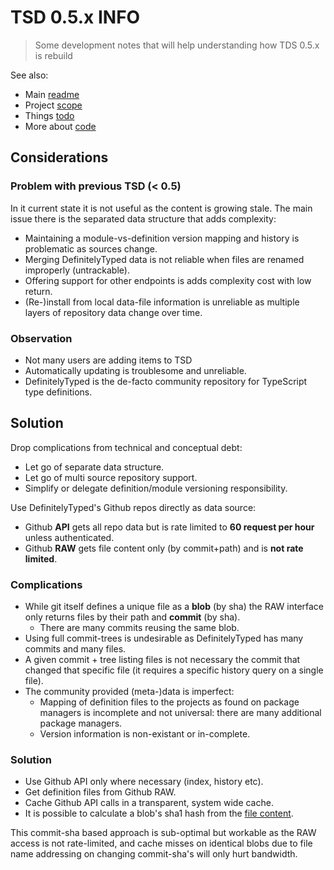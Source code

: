 # TSD 0.5.x INFO

> Some development notes that will help understanding how TDS 0.5.x is rebuild

See also:

* Main [readme](../README.md)
* Project [scope](SCOPE.md)
* Things [todo](TODO.md)
* More about [code](CODE.md)

## Considerations

### Problem with previous TSD (< 0.5)

In it current state it is not useful as the content is growing stale. The main issue there is the separated data structure that adds complexity:

*	Maintaining a module-vs-definition version mapping and history is problematic as sources change.
*	Merging DefinitelyTyped data is not reliable when files are renamed improperly (untrackable).
*	Offering support for other endpoints is adds complexity cost with low return.
*	(Re-)install from local data-file information is unreliable as multiple layers of repository data change over time.

### Observation

*	Not many users are adding items to TSD
*	Automatically updating is troublesome and unreliable. 
*	DefinitelyTyped is the de-facto community repository for TypeScript type definitions.

## Solution

Drop complications from technical and conceptual debt:

*	Let go of separate data structure.
*	Let go of multi source repository support.
*	Simplify or delegate definition/module versioning responsibility.

Use DefinitelyTyped's Github repos directly as data source:

* Github **API** gets all repo data but is rate limited to **60 request per hour** unless authenticated.
* Github **RAW** gets file content only (by commit+path) and is **not rate limited**.

### Complications

* While git itself defines a unique file as a **blob** (by sha) the RAW interface only returns files by their path and **commit** (by sha). 
	* There are many commits reusing the same blob.
* Using full commit-trees is undesirable as DefinitelyTyped has many commits and many files.
* A given commit + tree listing files is not necessary the commit that changed that specific file (it requires a specific history query on a single file).
* The community provided (meta-)data is imperfect:
	* Mapping of definition files to the projects as found on package managers is incomplete and not universal: there are many additional package managers.  
	* Version information is non-existant or in-complete.

### Solution

* Use Github API only where necessary (index, history etc).
* Get definition files from Github RAW.
* Cache Github API calls in a transparent, system wide cache.
* It is possible to calculate a blob's sha1 hash from the [file content](http://stackoverflow.com/questions/552659/assigning-git-sha1s-without-git).

This commit-sha based approach is sub-optimal but workable as the RAW access is not rate-limited, and cache misses on identical blobs due to file name addressing on changing commit-sha's will only hurt bandwidth.